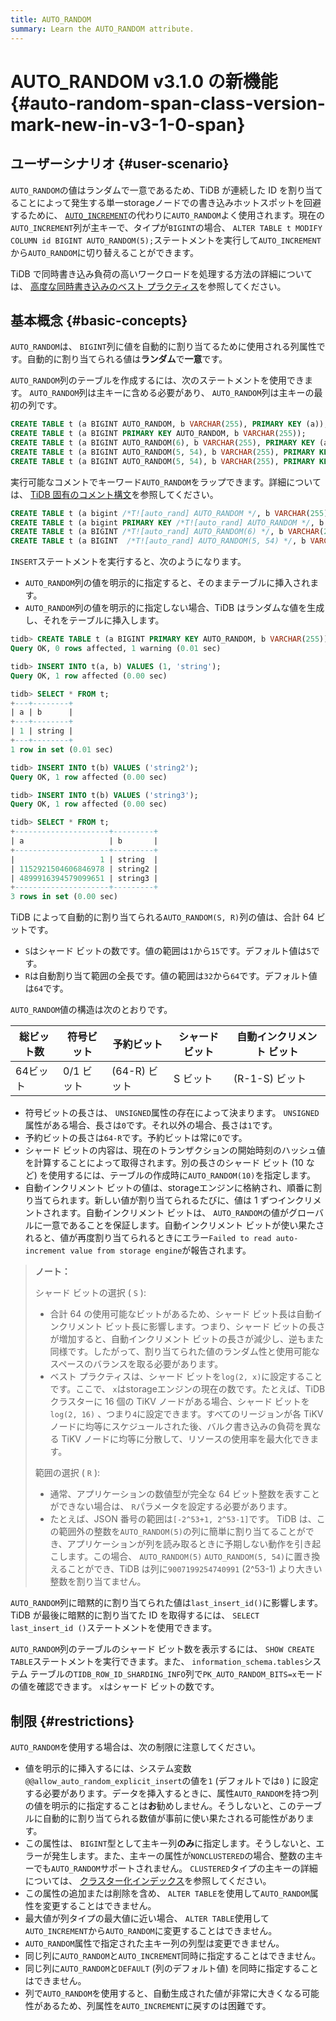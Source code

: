 ```yaml
---
title: AUTO_RANDOM
summary: Learn the AUTO_RANDOM attribute.
---
```


# AUTO_RANDOM <span class="version-mark">v3.1.0 の新機能</span> {#auto-random-span-class-version-mark-new-in-v3-1-0-span}

## ユーザーシナリオ {#user-scenario}

`AUTO_RANDOM`の値はランダムで一意であるため、TiDB が連続した ID を割り当てることによって発生する単一storageノードでの書き込みホットスポットを回避するために、 [`AUTO_INCREMENT`](/auto-increment.md)の代わりに`AUTO_RANDOM`よく使用されます。現在の`AUTO_INCREMENT`列が主キーで、タイプが`BIGINT`の場合、 `ALTER TABLE t MODIFY COLUMN id BIGINT AUTO_RANDOM(5);`ステートメントを実行して`AUTO_INCREMENT`から`AUTO_RANDOM`に切り替えることができます。

<CustomContent platform="tidb">

TiDB で同時書き込み負荷の高いワークロードを処理する方法の詳細については、 [高度な同時書き込みのベスト プラクティス](/best-practices/high-concurrency-best-practices.md)を参照してください。

</CustomContent>

## 基本概念 {#basic-concepts}

`AUTO_RANDOM`は、 `BIGINT`列に値を自動的に割り当てるために使用される列属性です。自動的に割り当てられる値は**ランダム**で<strong>一意</strong>です。

`AUTO_RANDOM`列のテーブルを作成するには、次のステートメントを使用できます。 `AUTO_RANDOM`列は主キーに含める必要があり、 `AUTO_RANDOM`列は主キーの最初の列です。

```sql
CREATE TABLE t (a BIGINT AUTO_RANDOM, b VARCHAR(255), PRIMARY KEY (a));
CREATE TABLE t (a BIGINT PRIMARY KEY AUTO_RANDOM, b VARCHAR(255));
CREATE TABLE t (a BIGINT AUTO_RANDOM(6), b VARCHAR(255), PRIMARY KEY (a));
CREATE TABLE t (a BIGINT AUTO_RANDOM(5, 54), b VARCHAR(255), PRIMARY KEY (a));
CREATE TABLE t (a BIGINT AUTO_RANDOM(5, 54), b VARCHAR(255), PRIMARY KEY (a, b));
```

実行可能なコメントでキーワード`AUTO_RANDOM`をラップできます。詳細については、 [TiDB 固有のコメント構文](/comment-syntax.md#tidb-specific-comment-syntax)を参照してください。

```sql
CREATE TABLE t (a bigint /*T![auto_rand] AUTO_RANDOM */, b VARCHAR(255), PRIMARY KEY (a));
CREATE TABLE t (a bigint PRIMARY KEY /*T![auto_rand] AUTO_RANDOM */, b VARCHAR(255));
CREATE TABLE t (a BIGINT /*T![auto_rand] AUTO_RANDOM(6) */, b VARCHAR(255), PRIMARY KEY (a));
CREATE TABLE t (a BIGINT  /*T![auto_rand] AUTO_RANDOM(5, 54) */, b VARCHAR(255), PRIMARY KEY (a));
```

`INSERT`ステートメントを実行すると、次のようになります。

-   `AUTO_RANDOM`列の値を明示的に指定すると、そのままテーブルに挿入されます。
-   `AUTO_RANDOM`列の値を明示的に指定しない場合、TiDB はランダムな値を生成し、それをテーブルに挿入します。

```sql
tidb> CREATE TABLE t (a BIGINT PRIMARY KEY AUTO_RANDOM, b VARCHAR(255));
Query OK, 0 rows affected, 1 warning (0.01 sec)

tidb> INSERT INTO t(a, b) VALUES (1, 'string');
Query OK, 1 row affected (0.00 sec)

tidb> SELECT * FROM t;
+---+--------+
| a | b      |
+---+--------+
| 1 | string |
+---+--------+
1 row in set (0.01 sec)

tidb> INSERT INTO t(b) VALUES ('string2');
Query OK, 1 row affected (0.00 sec)

tidb> INSERT INTO t(b) VALUES ('string3');
Query OK, 1 row affected (0.00 sec)

tidb> SELECT * FROM t;
+---------------------+---------+
| a                   | b       |
+---------------------+---------+
|                   1 | string  |
| 1152921504606846978 | string2 |
| 4899916394579099651 | string3 |
+---------------------+---------+
3 rows in set (0.00 sec)
```

TiDB によって自動的に割り当てられる`AUTO_RANDOM(S, R)`列の値は、合計 64 ビットです。

-   `S`はシャード ビットの数です。値の範囲は`1`から`15`です。デフォルト値は`5`です。
-   `R`は自動割り当て範囲の全長です。値の範囲は`32`から`64`です。デフォルト値は`64`です。

`AUTO_RANDOM`値の構造は次のとおりです。

| 総ビット数 | 符号ビット   | 予約ビット      | シャードビット | 自動インクリメント ビット |
| ----- | ------- | ---------- | ------- | ------------- |
| 64ビット | 0/1 ビット | (64-R) ビット | S ビット   | (R-1-S) ビット   |

-   符号ビットの長さは、 `UNSIGNED`属性の存在によって決まります。 `UNSIGNED`属性がある場合、長さは`0`です。それ以外の場合、長さは`1`です。
-   予約ビットの長さは`64-R`です。予約ビットは常に`0`です。
-   シャード ビットの内容は、現在のトランザクションの開始時刻のハッシュ値を計算することによって取得されます。別の長さのシャード ビット (10 など) を使用するには、テーブルの作成時に`AUTO_RANDOM(10)`を指定します。
-   自動インクリメント ビットの値は、storageエンジンに格納され、順番に割り当てられます。新しい値が割り当てられるたびに、値は 1 ずつインクリメントされます。自動インクリメント ビットは、 `AUTO_RANDOM`の値がグローバルに一意であることを保証します。自動インクリメント ビットが使い果たされると、値が再度割り当てられるときにエラー`Failed to read auto-increment value from storage engine`が報告されます。

> **ノート：**
>
> シャード ビットの選択 ( `S` ):
>
> -   合計 64 の使用可能なビットがあるため、シャード ビット長は自動インクリメント ビット長に影響します。つまり、シャード ビットの長さが増加すると、自動インクリメント ビットの長さが減少し、逆もまた同様です。したがって、割り当てられた値のランダム性と使用可能なスペースのバランスを取る必要があります。
> -   ベスト プラクティスは、シャード ビットを`log(2, x)`に設定することです。ここで、 `x`はstorageエンジンの現在の数です。たとえば、TiDB クラスターに 16 個の TiKV ノードがある場合、シャード ビットを`log(2, 16)` 、つまり`4`に設定できます。すべてのリージョンが各 TiKV ノードに均等にスケジュールされた後、バルク書き込みの負荷を異なる TiKV ノードに均等に分散して、リソースの使用率を最大化できます。
>
> 範囲の選択 ( `R` ):
>
> -   通常、アプリケーションの数値型が完全な 64 ビット整数を表すことができない場合は、 `R`パラメータを設定する必要があります。
> -   たとえば、JSON 番号の範囲は`[-2^53+1, 2^53-1]`です。 TiDB は、この範囲外の整数を`AUTO_RANDOM(5)`の列に簡単に割り当てることができ、アプリケーションが列を読み取るときに予期しない動作を引き起こします。この場合、 `AUTO_RANDOM(5)` `AUTO_RANDOM(5, 54)`に置き換えることができ、TiDB は列に`9007199254740991` (2^53-1) より大きい整数を割り当てません。

`AUTO_RANDOM`列に暗黙的に割り当てられた値は`last_insert_id()`に影響します。 TiDB が最後に暗黙的に割り当てた ID を取得するには、 `SELECT last_insert_id ()`ステートメントを使用できます。

`AUTO_RANDOM`列のテーブルのシャード ビット数を表示するには、 `SHOW CREATE TABLE`ステートメントを実行できます。また、 `information_schema.tables`システム テーブルの`TIDB_ROW_ID_SHARDING_INFO`列で`PK_AUTO_RANDOM_BITS=x`モードの値を確認できます。 `x`はシャード ビットの数です。

## 制限 {#restrictions}

`AUTO_RANDOM`を使用する場合は、次の制限に注意してください。

-   値を明示的に挿入するには、システム変数`@@allow_auto_random_explicit_insert`の値を`1` (デフォルトでは`0` ) に設定する必要があります。データを挿入するときに、属性`AUTO_RANDOM`を持つ列の値を明示的に指定することは**お**勧めしません。そうしないと、このテーブルに自動的に割り当てられる数値が事前に使い果たされる可能性があります。
-   この属性は、 `BIGINT`型として主キー列**のみ**に指定します。そうしないと、エラーが発生します。また、主キーの属性が`NONCLUSTERED`の場合、整数の主キーでも`AUTO_RANDOM`サポートされません。 `CLUSTERED`タイプの主キーの詳細については、 [クラスター化インデックス](/clustered-indexes.md)を参照してください。
-   この属性の追加または削除を含め、 `ALTER TABLE`を使用して`AUTO_RANDOM`属性を変更することはできません。
-   最大値が列タイプの最大値に近い場合、 `ALTER TABLE`使用して`AUTO_INCREMENT`から`AUTO_RANDOM`に変更することはできません。
-   `AUTO_RANDOM`属性で指定された主キー列の列型は変更できません。
-   同じ列に`AUTO_RANDOM`と`AUTO_INCREMENT`同時に指定することはできません。
-   同じ列に`AUTO_RANDOM`と`DEFAULT` (列のデフォルト値) を同時に指定することはできません。
-   列で`AUTO_RANDOM`を使用すると、自動生成された値が非常に大きくなる可能性があるため、列属性を`AUTO_INCREMENT`に戻すのは困難です。
